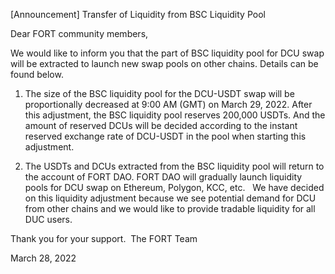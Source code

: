 [Announcement] Transfer of Liquidity from BSC Liquidity Pool 

Dear FORT community members, 

We would like to inform you that the part of BSC liquidity pool for DCU swap will be extracted to launch new swap pools on other chains. Details can be found below. 

1. The size of the BSC liquidity pool for the DCU-USDT swap will be proportionally decreased at 9:00 AM (GMT) on March 29, 2022. After this adjustment, the BSC liquidity pool reserves 200,000 USDTs. And the amount of reserved DCUs will be decided according to the instant reserved exchange rate of DCU-USDT in the pool when starting this adjustment.

2. The USDTs and DCUs extracted from the BSC liquidity pool will return to the account of FORT DAO. FORT DAO will gradually launch liquidity pools for DCU swap on Ethereum, Polygon, KCC, etc.
 
We have decided on this liquidity adjustment because we see potential demand for DCU from other chains and we would like to provide tradable liquidity for all DUC users.

Thank you for your support. 
The FORT Team

March 28, 2022
